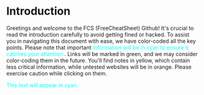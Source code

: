 # **Introduction**

Greetings and welcome to the FCS (FreeCheatSheet) Github! It's crucial to read the introduction carefully to avoid getting fined or hacked. To assist you in navigating this document with ease, we have color-coded all the key points. Please note that important <span style="color:cyan;">information will be in cyan to ensure it catches your attention:</span>. Links will be marked in green, and we may consider color-coding them in the future. You'll find notes in yellow, which contain less critical information, while untested websites will be in orange. Please exercise caution while clicking on them.


<span style="color:#00FFFF;">This text will appear in cyan.</span>



